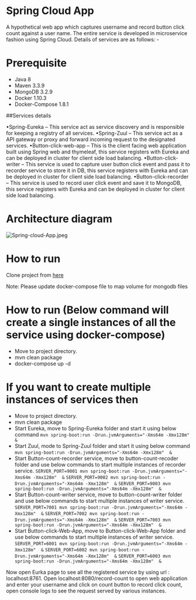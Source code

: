 # Spring Cloud App
A hypothetical web app which captures username and record button click count against a user name. The entire service is developed in microservice fashion using Spring Cloud. Details of services are as follows: - 

# Prerequisite
- Java 8
- Maven 3.3.9
- MongoDB 3.2.9
- Docker 1.10.3
- Docker-Compose 1.8.1

##Services details

•Spring-Eureka – This service act as service discovery and is responsible for keeping a registry of all services.
•Spring-Zuul – This service act as a API gateway or proxy and forward incoming request to the designated services.
•Button-click-web-app – This is the client facing web application built using Spring web and thymeleaf, this service  registers with Eureka and can be deployed in cluster for client side load balancing.
•Button-click-writer – This service is used to capture user button click event and pass it to recorder service to store it in DB, this service registers with Eureka and can be deployed in cluster for client side load balancing.
•Button-click-recorder – This service is used to record user click event and save it to MongoDB, this service registers with Eureka and can be deployed in cluster for client side load balancing.

# Architecture diagram
![Spring-cloud-App.jpeg](https://www.dropbox.com/s/9udbcv3nmhvzifh/Spring-cloud-App.jpeg?dl=0&raw=1)

# How to run
Clone project from [here](https://github.com/akhil6095/Spring-cloud-app)

Note: Please update docker-compose file to map volume for mongodb files 

# How to run (Below command will create a single instances of all the service using docker-compose)

- Move to project directory.
- mvn clean package
- docker-compose up -d

# If you want to create multiple instances of services then

- Move to project directory.
- mvn clean package
- Start Eureka, move to Spring-Eureka folder and start it using below command
    `mvn spring-boot:run -Drun.jvmArguments="-Xms64m -Xmx128m"  &`
- Start Zuul, mode to Spring-Zuul folder and start it using below command
    `mvn spring-boot:run -Drun.jvmArguments="-Xms64m -Xmx128m"  &`
- Start Button-count-recorder service, move to button-count-recoder folder and use below commands to start multiple instances of recorder service.
    `SERVER_PORT=9001 mvn spring-boot:run -Drun.jvmArguments="-Xms64m -Xmx128m"  &`
    `SERVER_PORT=9002 mvn spring-boot:run -Drun.jvmArguments="-Xms64m -Xmx128m"  &`
    `SERVER_PORT=9003 mvn spring-boot:run -Drun.jvmArguments="-Xms64m -Xmx128m"  &`
- Start Button-count-writer service, move to button-count-writer folder and use below commands to start multiple instances of writer service.
    `SERVER_PORT=7001 mvn spring-boot:run -Drun.jvmArguments="-Xms64m -Xmx128m"  &`
    `SERVER_PORT=7002 mvn spring-boot:run -Drun.jvmArguments="-Xms64m -Xmx128m"  &`
    `SERVER_PORT=7003 mvn spring-boot:run -Drun.jvmArguments="-Xms64m -Xmx128m"  &`
- Start Button-click-Web-App, move to Button-click-Web-App folder and use below commands to start multiple instances of writer service.
    `SERVER_PORT=6001 mvn spring-boot:run -Drun.jvmArguments="-Xms64m -Xmx128m"  &`
    `SERVER_PORT=6002 mvn spring-boot:run -Drun.jvmArguments="-Xms64m -Xmx128m"  &`
    `SERVER_PORT=6003 mvn spring-boot:run -Drun.jvmArguments="-Xms64m -Xmx128m"  &`

Now open Eurka page to see all the registered service by using url : localhost:8761.
Open localhost:8080/record-count to open web application and enter your username and click on count button to record click count, open console logs to see the request served by various instances.

